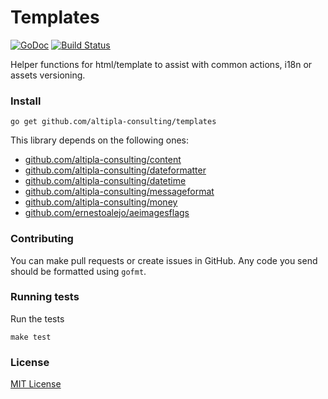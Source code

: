 
# Templates

[![GoDoc](https://godoc.org/github.com/altipla-consulting/templates?status.svg)](https://godoc.org/github.com/altipla-consulting/templates)
[![Build Status](https://travis-ci.org/altipla-consulting/templates.svg?branch=master)](https://travis-ci.org/altipla-consulting/templates)

Helper functions for html/template to assist with common actions, i18n or assets versioning.


### Install

```shell
go get github.com/altipla-consulting/templates
```

This library depends on the following ones:
- [github.com/altipla-consulting/content](github.com/altipla-consulting/content)
- [github.com/altipla-consulting/dateformatter](github.com/altipla-consulting/dateformatter)
- [github.com/altipla-consulting/datetime](github.com/altipla-consulting/datetime)
- [github.com/altipla-consulting/messageformat](github.com/altipla-consulting/messageformat)
- [github.com/altipla-consulting/money](github.com/altipla-consulting/money)
- [github.com/ernestoalejo/aeimagesflags](github.com/ernestoalejo/aeimagesflags)


### Contributing

You can make pull requests or create issues in GitHub. Any code you send should be formatted using `gofmt`.


### Running tests

Run the tests

```shell
make test
```


### License

[MIT License](LICENSE)
